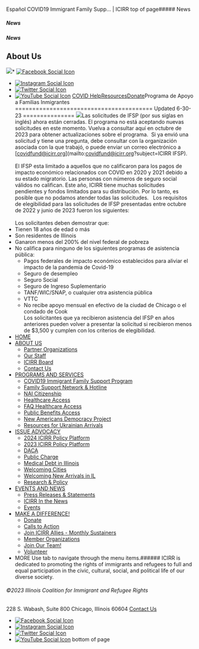 
Español COVID19 Immigrant Family Supp... | ICIRR
top of page##### News
##### News
##### News
About Us
--------
[![](https://static.wixstatic.com/media/aec63a_8815cbc55c30492bb7f74e734e7d1815~mv2.png/v1/crop/x_0,y_2,w_600,h_131/fill/w_460,h_96,al_c,q_85,usm_0.66_1.00_0.01,enc_auto/aec63a_8815cbc55c30492bb7f74e734e7d1815~mv2.png)](https://www.icirr.org)* [![Facebook Social Icon]()](http://www.facebook.com/ICIRR)
* [![Instagram Social Icon]()](https://www.instagram.com/ICIRR_IL/)
* [![Twitter Social Icon]()](https://twitter.com/icirr?lang=en)
* [![YouTube Social  Icon]()](https://www.youtube.com/user/icirr)
[COVID Help](https://www.icirr.org/covid-19-resource-guide)[Resources](https://www.icirr.org/resources)[Donate](https://illinoiscoalitionforimmigrantandrefugeerights-bloom.kindful.com/?campaign=1242232)Programa de Apoyo a Familias Inmigrantes
========================================
Updated 6-30-23
===============
![](https://static.wixstatic.com/media/97f293_cbdaf6b65f924a7ab141cceba7646041~mv2.png/v1/fill/w_624,h_156,al_c,q_85,usm_0.66_1.00_0.01,enc_auto/97f293_cbdaf6b65f924a7ab141cceba7646041~mv2.png)Las solicitudes de IFSP (por sus siglas en inglés) ahora están cerradas. El programa no está aceptando nuevas solicitudes en este momento. Vuelva a consultar aquí en octubre de 2023 para obtener actualizaciones sobre el programa.
​
Si ya envió una solicitud y tiene una pregunta, debe consultar con la organización asociada con la que trabajó, o puede enviar un correo electrónico a [covidfund@icirr.org](mailto:covidfund@icirr.org?subject=ICIRR IFSP).  
​  
El IFSP esta limitado a aquellos que no calificaron para los pagos de impacto económico relacionados con COVID en 2020 y 2021 debido a su estado migratorio. Las personas con números de seguro social válidos no califican. Este año, ICIRR tiene muchas solicitudes pendientes y fondos limitados para su distribución. Por lo tanto, es posible que no podamos atender todas las solicitudes.
 
Los requisitos de elegibilidad para las solicitudes de IFSP presentadas entre octubre de 2022 y junio de 2023 fueron los siguientes:  
​  
Los solicitantes deben demostrar que:
* Tienen 18 años de edad o más
* Son residentes de Illinois
* Ganaron menos del 200% del nivel federal de pobreza
* No califica para ninguno de los siguientes programas de asistencia pública:
	+ Pagos federales de impacto económico establecidos para aliviar el impacto de la pandemia de Covid-19
	+ Seguro de desempleo
	+ Seguro Social
	+ Seguro de Ingreso Suplementario
	+ TANF/WIC/SNAP, o cualquier otra asistencia pública
	+ VTTC
	+ No recibe apoyo mensual en efectivo de la ciudad de Chicago o el condado de Cook
​  
Los solicitantes que ya recibieron asistencia del IFSP en años anteriores pueden volver a presentar la solicitud si recibieron menos de $3,500 y cumplen con los criterios de elegibilidad.
* [HOME](https://www.icirr.org)
* [ABOUT US](https://www.icirr.org/about)
	+ [Partner Organizations](https://www.icirr.org/partner-organizations)
	+ [Our Staff](https://www.icirr.org/our-staff)
	+ [ICIRR Board](https://www.icirr.org/icirr-board)
	+ [Contact Us](https://www.icirr.org/contact)
* [PROGRAMS AND SERVICES](https://www.icirr.org/programs-and-services)
	+ [COVID19 Immigrant Family Support Program](https://www.icirr.org/covidil)
	+ [Family Support Network & Hotline](https://www.icirr.org/fsn)
	+ [NAI Citizenship](https://www.icirr.org/nai)
	+ [Healthcare Access](https://www.icirr.org/healthcare-access)
	+ [FAQ Healthcare Access](https://www.icirr.org/healthcare-faq)
	+ [Public Benefits Access](https://www.icirr.org/public-benefits-access)
	+ [New Americans Democracy Project](https://www.icirr.org/new-americans-democracy-project)
	+ [Resources for Ukrainian Arrivals](https://www.icirr.org/ukrainian-arrivals)
* [ISSUE ADVOCACY](https://www.icirr.org/issue-advocacy)
	+ [2024 ICIRR Policy Platform](https://www.icirr.org/2024-platform)
	+ [2023 ICIRR Policy Platform](https://www.icirr.org/2023-platform)
	+ [DACA](https://www.icirr.org/daca)
	+ [Public Charge](https://www.icirr.org/publiccharge)
	+ [Medical Debt in Illinois](https://www.icirr.org/ilmedicaldebt)
	+ [Welcoming Cities](https://www.icirr.org/welcoming-cities)
	+ [Welcoming New Arrivals in IL](https://www.icirr.org/newarrivals)
	+ [Research & Policy](https://www.icirr.org/research-and-policy)
* [EVENTS AND NEWS](https://www.icirr.org/events-and-news-1)
	+ [Press Releases & Statements](https://www.icirr.org/press)
	+ [ICIRR In the News](https://www.icirr.org/news)
	+ [Events](https://www.icirr.org/event)
* [MAKE A DIFFERENCE!](https://www.icirr.org/make-a-difference)
	+ [Donate](https://illinoiscoalitionforimmigrantandrefugeerights-bloom.kindful.com/)
	+ [Calls to Action](https://www.icirr.org/calls-to-action)
	+ [Join ICIRR Allies - Monthly Sustainers](https://illinoiscoalitionforimmigrantandrefugeerights-bloom.kindful.com/?campaign=1258485)
	+ [Member Organizations](https://www.icirr.org/become-a-member-organization)
	+ [Join Our Team!](https://www.icirr.org/join-our-team)
	+ [Volunteer](https://www.icirr.org/volunteer)
* MORE
Use tab to navigate through the menu items.###### ICIRR is dedicated to promoting the rights of immigrants and refugees to full and equal participation in the civic, cultural, social, and political life of our diverse society.
###### ©2023 Illinois Coalition for Immigrant and Refugee Rights
228 S. Wabash, Suite 800
Chicago, Illinois 60604
[Contact Us](https://www.icirr.org/contact)
* [![Facebook Social Icon]()](http://www.facebook.com/ICIRR)
* [![Instagram Social Icon]()](https://www.instagram.com/ICIRR_IL/)
* [![Twitter Social Icon]()](https://twitter.com/icirr?lang=en)
* [![YouTube Social  Icon]()](https://www.youtube.com/user/icirr)
bottom of page
